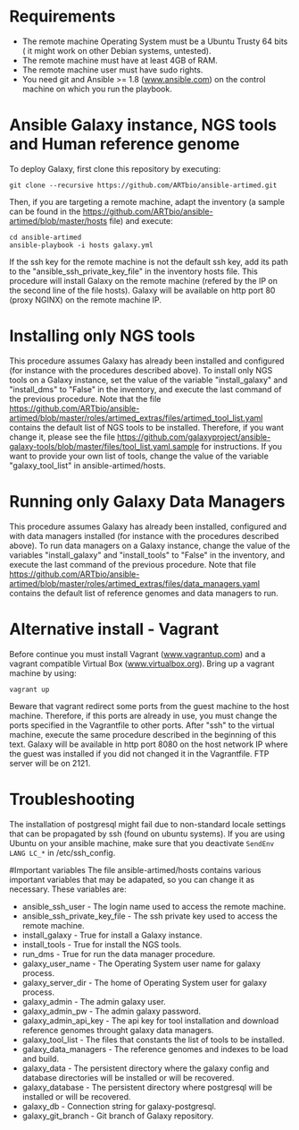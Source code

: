 # Requirements
  * The remote machine Operating System must be a Ubuntu Trusty 64 bits ( it might work on other Debian systems, untested).
  * The remote machine must have at least 4GB of RAM.
  * The remote machine user must have sudo rights.
  * You need git and Ansible >= 1.8 (www.ansible.com) on the control machine on which you run the playbook.
  
# Ansible Galaxy instance, NGS tools and Human reference genome
To deploy Galaxy, first clone this repository by executing:
```
git clone --recursive https://github.com/ARTbio/ansible-artimed.git
```
Then, if you are targeting a remote machine, adapt the inventory (a sample can be found in the https://github.com/ARTbio/ansible-artimed/blob/master/hosts file) and execute:
```
cd ansible-artimed
ansible-playbook -i hosts galaxy.yml
```
If the ssh key for the remote machine is not the default ssh key, add its path to the "ansible_ssh_private_key_file" in the inventory hosts file.
This procedure will install Galaxy on the remote machine (refered by the IP on the second line of the file hosts).
Galaxy will be available on http port 80 (proxy NGINX) on the remote machine IP.

# Installing only NGS tools
This procedure assumes Galaxy has already been installed and configured (for instance with the procedures described above).
To install only NGS tools on a Galaxy instance, set the value of the variable "install_galaxy" and "install_dms" to "False" in the inventory, and execute the last command of the previous procedure.
Note that the file https://github.com/ARTbio/ansible-artimed/blob/master/roles/artimed_extras/files/artimed_tool_list.yaml contains the default list of NGS tools to be installed.
Therefore, if you want change it, please see the file https://github.com/galaxyproject/ansible-galaxy-tools/blob/master/files/tool_list.yaml.sample for instructions.
If you want to provide your own list of tools, change the value of the variable "galaxy_tool_list" in ansible-artimed/hosts.

# Running only Galaxy Data Managers
This procedure assumes Galaxy has already been installed, configured and with data managers installed (for instance with the procedures described above).
To run data managers on a Galaxy instance, change the value of the variables "install_galaxy" and "install_tools" to "False" in the inventory, and execute the last command of the previous procedure.
Note that file https://github.com/ARTbio/ansible-artimed/blob/master/roles/artimed_extras/files/data_managers.yaml contains the default list of reference genomes and data managers to run.

# Alternative install - Vagrant
Before continue you must install Vagrant (www.vagrantup.com) and a vagrant compatible Virtual Box (www.virtualbox.org).
Bring up a vagrant machine by using:
```
vagrant up
```
Beware that vagrant redirect some ports from the guest machine to the host machine. 
Therefore, if this ports are already in use, you must change the ports specified in the Vagrantfile to other ports.
After "ssh" to the virtual machine, execute the same procedure described in the beginning of this text. 
Galaxy will be available in http port 8080 on the host network IP where the guest was installed if you did not changed it in the Vagrantfile. FTP server will be on 2121.

# Troubleshooting
The installation of postgresql might fail due to non-standard locale settings that can be propagated by ssh (found on ubuntu systems).
If you are using Ubuntu on your ansible machine, make sure that you deactivate `SendEnv LANG LC_*` in /etc/ssh_config.

#Important variables
The file ansible-artimed/hosts contains various important variables that may be adapated, so you can change it as necessary.
These variables are:
- ansible_ssh_user - The login name used to access the remote machine.
- ansible_ssh_private_key_file - The ssh private key used to access the remote machine.
- install_galaxy - True for install a Galaxy instance.
- install_tools - True for install the NGS tools.
- run_dms - True for run the data manager procedure.
- galaxy_user_name - The Operating System user name for galaxy process.
- galaxy_server_dir - The home of Operating System user for galaxy process.
- galaxy_admin - The admin galaxy user.
- galaxy_admin_pw - The admin galaxy password.
- galaxy_admin_api_key - The api key for tool installation and download reference genomes throught galaxy data managers.
- galaxy_tool_list - The files that constants the list of tools to be installed.
- galaxy_data_managers - The reference genomes and indexes to be load and build.
- galaxy_data - The persistent directory where the galaxy config and database directories will be installed or will be recovered.
- galaxy_database - The persistent directory where postgresql will be installed or will be recovered.
- galaxy_db - Connection string for galaxy-postgresql.
- galaxy_git_branch - Git branch of Galaxy repository.
